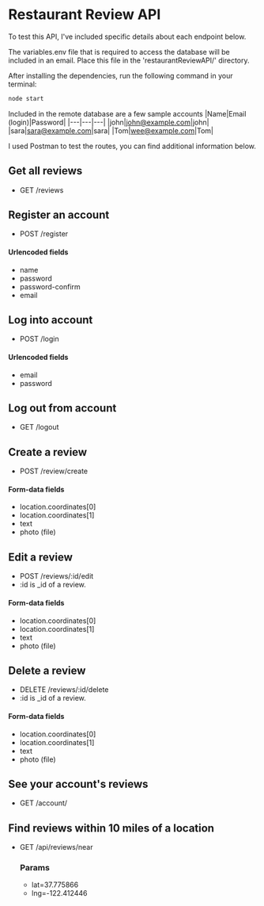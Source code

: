 # Restaurant Review API

To test this API, I've included specific details about each endpoint below.

The variables.env file that is required to access the database will be included in an email. Place this file in the 'restaurantReviewAPI/' directory.

After installing the dependencies, run the following command in your terminal:

```bash
node start
```

Included in the remote database are a few sample accounts
|Name|Email (login)|Password|
|---|---|---|
|john|john@example.com|john|
|sara|sara@example.com|sara|
|Tom|wee@example.com|Tom|

I used Postman to test the routes, you can find additional information below.

## Get all reviews

- GET /reviews

## Register an account

- POST /register

#### Urlencoded fields

- name
- password
- password-confirm
- email

## Log into account

- POST /login

#### Urlencoded fields

- email
- password

## Log out from account

- GET /logout

## Create a review

- POST /review/create

#### Form-data fields

- location.coordinates[0]
- location.coordinates[1]
- text
- photo (file)

## Edit a review

- POST /reviews/:id/edit
- :id is \_id of a review.

#### Form-data fields

- location.coordinates[0]
- location.coordinates[1]
- text
- photo (file)

## Delete a review

- DELETE /reviews/:id/delete
- :id is \_id of a review.

#### Form-data fields

- location.coordinates[0]
- location.coordinates[1]
- text
- photo (file)

## See your account's reviews

- GET /account/

## Find reviews within 10 miles of a location

- GET /api/reviews/near
  ### Params
  - lat=37.775866
  - lng=-122.412446
